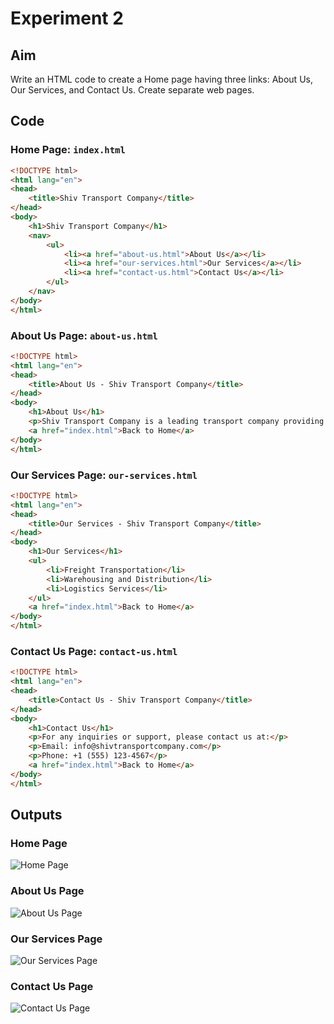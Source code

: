 # Experiment 2

## Aim

Write an HTML code to create a Home page having three links: About Us, Our Services, and Contact Us. Create separate web pages.

## Code

### Home Page: `index.html`

```html
<!DOCTYPE html>
<html lang="en">
<head>
    <title>Shiv Transport Company</title>
</head>
<body>
    <h1>Shiv Transport Company</h1>
    <nav>
        <ul>
            <li><a href="about-us.html">About Us</a></li>
            <li><a href="our-services.html">Our Services</a></li>
            <li><a href="contact-us.html">Contact Us</a></li>
        </ul>
    </nav>
</body>
</html>
```

### About Us Page: `about-us.html`

```html
<!DOCTYPE html>
<html lang="en">
<head>
    <title>About Us - Shiv Transport Company</title>
</head>
<body>
    <h1>About Us</h1>
    <p>Shiv Transport Company is a leading transport company providing high-quality services to customers across the country. Founded in 2010, we have a proven track record of success in the transport industry.</p>
    <a href="index.html">Back to Home</a>
</body>
</html>
```

### Our Services Page: `our-services.html`

```html
<!DOCTYPE html>
<html lang="en">
<head>
    <title>Our Services - Shiv Transport Company</title>
</head>
<body>
    <h1>Our Services</h1>
    <ul>
        <li>Freight Transportation</li>
        <li>Warehousing and Distribution</li>
        <li>Logistics Services</li>
    </ul>
    <a href="index.html">Back to Home</a>
</body>
</html>
```

### Contact Us Page: `contact-us.html`

```html
<!DOCTYPE html>
<html lang="en">
<head>
    <title>Contact Us - Shiv Transport Company</title>
</head>
<body>
    <h1>Contact Us</h1>
    <p>For any inquiries or support, please contact us at:</p>
    <p>Email: info@shivtransportcompany.com</p>
    <p>Phone: +1 (555) 123-4567</p>
    <a href="index.html">Back to Home</a>
</body>
</html>
```

## Outputs

### Home Page

![Home Page](https://i.imgur.com/wVJOk8g.png)

### About Us Page

![About Us Page](https://i.imgur.com/zuFte6S.png)

### Our Services Page

![Our Services Page](https://i.imgur.com/zSz4ut1.png)

### Contact Us Page

![Contact Us Page](https://i.imgur.com/w9e7r1b.png)
